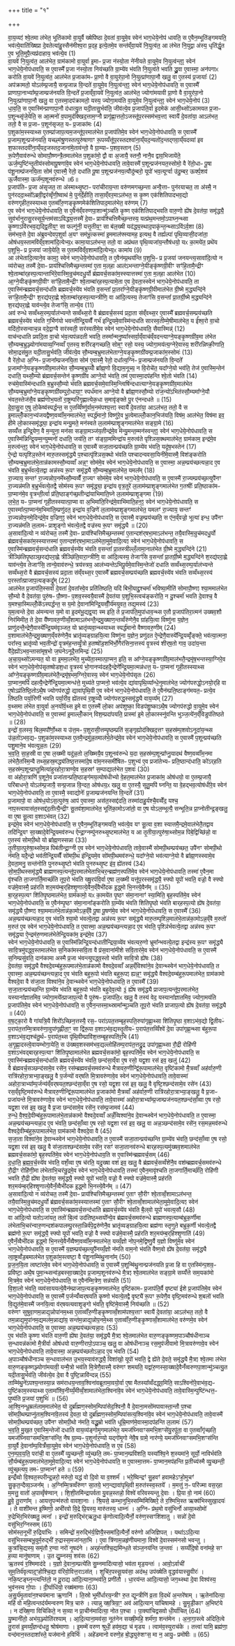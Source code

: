+++
title = "१"

+++


  
वा॒य॒व्यꣵ॑ श्वे॒तमा ल॑भेत॒ भूति॑कामो वा॒युर्वै ख्षेपि॑ष्ठा दे॒वता॑ वा॒युमे॒व स्वेन॑ भाग॒धेये॒नोप॑ धावति॒ स ए॒वैन॒म्भूति॑ङ्गमयति॒ भव॑त्ये॒वाति॑ख्षिप्रा दे॒वतेत्या॑हु॒स्सैन॑मीश्व॒रा प्र॒दह॒ इत्ये॒तमे॒व सन्त॑व्ँवा॒यवे॑ नि॒युत्व॑त॒ आ ल॑भेत नि॒युद्वा अ॑स्य॒ धृति॑र्द्धृ॒त ए॒व भूति॒मुपै॒त्यप्र॑दाहाय॒ भव॑त्ये॒व (1)  
वा॒यवे॑ नि॒युत्व॑त॒ आल॑भेत॒ ग्राम॑कामो वा॒युर्वा इ॒माᳶ प्र॒जा न॑स्यो॒ता ने॑नीयते वा॒युमे॒व नि॒युत्व॑न्त॒ꣵ॒ स्वेन॑ भाग॒धेये॒नोप॑धावति॒ स ए॒वास्मै᳚ प्र॒जा न॑स्यो॒ता निय॑च्छति ग्रा॒म्ये॑व भ॑वति नि॒युत्व॑ते भवति द्ध्रु॒वा ए॒वास्मा॒ अन॑पगाᳵ करोति वा॒यवे॑ नि॒युत्व॑त॒ आल॑भेत प्र॒जाका॑मᳶ प्रा॒णो वै वा॒युर॑पा॒नो नि॒युत्प्रा॑णापा॒नौ खलु॒ वा ए॒तस्य॑ प्र॒जायाः᳚ (2)  
अप॑क्रामतो॒ योऽल॑म्प्र॒जायै॒ सन्प्र॒जान्न वि॒न्दते॑ वा॒युमे॒व नि॒युत्व॑न्त॒ꣵ॒ स्वेन॑ भाग॒धेये॒नोप॑धावति॒ स ए॒वास्मै᳚ प्राणापा॒नाभ्या᳚म्प्र॒जाम्प्रज॑नयति वि॒न्दते᳚ प्र॒जाव्ँवा॒यवे॑ नि॒युत्व॑त॒ आल॑भेत॒ ज्योगा॑मयावी प्रा॒णो वै वा॒युर॑पा॒नो नि॒युत्प्रा॑णापा॒नौ खलु॒ वा ए॒तस्मा॒दप॑क्रामतो॒ यस्य॒ ज्योगा॒मय॑ति वा॒युमे॒व नि॒युत्व॑न्त॒ꣵ॒ स्वेन॑ भाग॒धेये॒नोप॑ (3)  
धा॒व॒ति॒ स ए॒वास्मि॑न्प्राणापा॒नौ द॑धात्यु॒त यदी॒तासु॒र्भव॑ति॒ जीव॑त्ये॒व प्र॒जाप॑ति॒र्वा इ॒दमेक॑ आसी॒थ्सो॑ऽकामयत प्र॒जाᳶ प॒शून्थ्सृ॑जे॒येति॒ स आ॒त्मनो॑ व॒पामुद॑क्खिद॒त्ताम॒ग्नौ प्रागृ॑ह्णा॒त्ततो॒ऽजस्तू॑प॒रस्सम॑भव॒त्तꣵ स्वायै॑ दे॒वता॑या॒ आऽल॑भत॒ ततो॒ वै स प्र॒जाᳶ प॒शून॑सृजत॒ यᳶ प्र॒जाका॑मः (4)  
प॒शुका॑म॒स्स्याथ्स ए॒तम्प्रा॑जाप॒त्यम॒जन्तू॑प॒रमाल॑भेत प्र॒जाप॑तिमे॒व स्वेन॑ भाग॒धेये॒नोप॑धावति॒ स ए॒वास्मै᳚ प्र॒जाम्प॒शून्प्रज॑नयति॒ यच्छ्म॑श्रु॒णस्तत्पुरु॑षाणाꣳ रू॒पय्यँत्तू॑प॒रस्तदश्वा॑ना॒य्ँयद॒न्यतो॑द॒न्तद्गवा॒य्ँयदव्या॑ इव श॒फास्तदवी॑ना॒य्ँयद॒जस्तद॒जाना॑मे॒ताव॑न्तो॒ वै ग्रा॒म्याᳶ प॒शव॒स्तान् (5)  
रू॒पेणै॒वाव॑रुन्धे सोमापौ॒ष्णन्त्रै॒तमाल॑भेत प॒शुका॑मो॒ द्वौ वा अ॒जायै॒ स्तनौ॒ नानै॒व द्वाव॒भिजाये॑ते॒ ऊर्ज॒म्पुष्टि॑न्तृ॒तीय॑स्सोमापू॒षणा॑वे॒व स्वेन॑ भाग॒धेये॒नोप॑धावति॒ तावे॒वास्मै॑ प॒शून्प्रज॑नयत॒स्सोमो॒ वै रे॑तो॒धाᳶ पू॒षा प॑शू॒नाम्प्र॑जनयि॒ता सोम॑ ए॒वास्मै॒ रेतो॒ दधा॑ति पू॒षा प॒शून्प्रज॑नय॒त्यौदु॑म्बरो॒ यूपो॑ भव॒त्यूर्ग्वा उ॑दु॒म्बर॒ ऊर्क्प॒शव॑ ऊ॒र्जैवास्मा॒ ऊर्ज॑म्प॒शूनव॑रुन्धे ॥6॥  
प्र॒जाप॑तिᳶ प्र॒जा अ॑सृजत॒ ता अ॑स्माथ्सृ॒ष्टाᳶ परा॑चीराय॒न्ता वरु॑णमगच्छ॒न्ता अन्वै॒त्ताᳶ पुन॑रयाचत॒ ता अ॑स्मै॒ न पुन॑रददा॒थ्सो᳚ऽब्रवी॒द्वर॑व्वृँणी॒ष्वाथ॑ मे॒ पुन॑र्दे॒हीति॒ तासा॒व्ँवर॒माऽल॑भत॒ स कृ॒ष्ण एक॑शितिपादभव॒द्यो वरु॑णगृहीत॒स्स्याथ्स ए॒तव्वाँ॑रु॒णङ्कृ॒ष्णमेक॑शितिपाद॒माल॑भेत॒ वरु॑णम् (7)  
ए॒व स्वेन॑ भाग॒धेये॒नोप॑धावति॒ स ए॒वैन॑व्ँवरुणपा॒शान्मु॑ञ्चति कृ॒ष्ण एक॑शितिपाद्भवति वारु॒णो ह्ये॑ष दे॒वत॑या॒ समृ॑द्ध्यै॒ सुव॑र्भानुरासु॒रस्सूर्य॒न्तम॑साऽविद्ध्य॒त्तस्मै॑ दे॒वाᳶ प्राय॑श्चित्तिमैच्छ॒न्तस्य॒ यत्प्र॑थ॒मन्तमो॒ऽपाघ्न॒न्थ्सा कृ॒ष्णाऽवि॑रभव॒द्यद्द्वि॒तीय॒ꣳ॒ सा फल्गु॑नी॒ यत्तृ॒तीय॒ꣳ॒ सा ब॑ल॒ख्षी यद॑द्ध्य॒स्थाद॒पाकृ॑न्त॒न्थ्साऽवि॑ऽर्व॒शा (8)  
सम॑भव॒त्ते दे॒वा अ॑ब्रुवन्देवप॒शुर्वा अ॒यꣳ सम॑भू॒त्कस्मा॑ इ॒ममाल॑फ्स्यामह॒ इत्यथ॒ वै तर्ह्यल्पा॑ पृथि॒व्यासी॒दजा॑ता॒ ओष॑धय॒स्तामवि॑व्ँव॒शामा॑दि॒त्येभ्य॒ᳵ कामा॒याऽल॑भन्त॒ ततो॒ वा अप्र॑थत पृथि॒व्यजा॑य॒न्तौष॑धयो॒ यᳵ का॒मये॑त॒ प्रथे॑य प॒शुभि॒ᳶ प्र प्र॒जया॑ जाये॒येति॒ स ए॒तामवि॑व्ँव॒शामा॑दि॒त्येभ्य॒ᳵ कामा॑य (9)  
आ ल॑भेतादि॒त्याने॒व काम॒ꣵ॒ स्वेन॑ भाग॒धेये॒नोप॑धावति॒ त ए॒वैन॑म्प्र॒थय॑न्ति प॒शुभि॒ᳶ प्र प्र॒जया॑ जनयन्त्य॒सावा॑दि॒त्यो न व्य॑रोचत॒ तस्मै॑ दे॒वाᳶ प्राय॑श्चित्तिमैच्छ॒न्तस्मा॑ ए॒ता म॒ल्‌हा आल॑ऽभन्ताग्ने॒यीङ्कृ॑ष्णग्री॒वीꣳ सꣳ॑हि॒तामै॒न्द्रीꣳ श्वे॒ताम्बा॑र्‌हस्प॒त्यान्ताभि॑रे॒वास्मि॒न्रुच॑मदधु॒र्यो ब्र॑ह्मवर्च॒सका॑म॒स्स्यात्तस्मा॑ ए॒ता म॒ल्‌हा आल॑भेत (10)  
आ॒ग्ने॒यीङ्कृ॑ष्णग्री॒वीꣳ सꣳ॑हि॒तामै॒न्द्रीꣳ श्वे॒ताम्बा॑र्‌हस्प॒त्यामे॒ता ए॒व दे॒वता॒स्स्वेन॑ भाग॒धेये॒नोप॑धावति॒ ता ए॒वास्मि॑न्ब्रह्मवर्च॒सन्द॑धति ब्रह्मवर्च॒स्ये॑व भ॑वति व॒सन्ता᳚ प्रा॒तरा᳚ग्ने॒यीङ्कृ॑ष्णग्री॒वीमाल॑भेत ग्री॒ष्मे म॒द्ध्यन्दि॑ने सꣳहि॒तामै॒न्द्रीꣳ श॒रद्य॑परा॒ह्णे श्वे॒ताम्बा॑र्‌हस्प॒त्यान्त्रीणि॒ वा आ॑दि॒त्यस्य॒ तेजाꣳ॑सि व॒सन्ता᳚ प्रा॒तर्ग्री॒ष्मे म॒द्ध्यन्दि॑ने श॒रद्य॑परा॒ह्णे याव॑न्त्ये॒व तेजाꣳ॑सि॒ तान्ये॒व (11)  
अव॑ रुन्धे सव्वँथ्स॒रम्प॒र्याल॑भ्यन्ते सव्वँथ्स॒रो वै ब्र॑ह्मवर्च॒सस्य॑ प्रदा॒ता स॑व्ँवथ्स॒र ए॒वास्मै᳚ ब्रह्मवर्च॒सम्प्रय॑च्छति ब्रह्मवर्च॒स्ये॑व भ॑वति ग॒र्भिण॑यो भवन्तीन्द्रि॒यव्वैँ गर्भ॑ इन्द्रि॒यमे॒वास्मि॑न्दधति सारस्व॒तीम्मे॒षीमाल॑भेत॒ य ई᳚श्व॒रो वा॒चो वदि॑तो॒स्सन्वाच॒न्न वदे॒द्वाग्वै सर॑स्वती॒ सर॑स्वतीमे॒व स्वेन॑ भाग॒धेये॒नोप॑धावति॒ सैवास्मिन्न्॑ (12)  
वाच॑न्दधाति प्रवदि॒ता वा॒चो भ॑व॒त्यप॑न्नदती भवति॒ तस्मा᳚न्मनु॒ष्या᳚स्सर्वा॒व्ँवाच॑व्ँवदन्त्याग्ने॒यङ्कृ॒ष्णग्री॑व॒मा ल॑भेत सौ॒म्यम्ब॒भ्रुञ्ज्योगा॑मयाव्य॒ग्निव्वाँ ए॒तस्य॒ शरी॑रङ्गच्छति॒ सोम॒ꣳ॒ रसो॒ यस्य॒ ज्योगा॒मय॑त्य॒ग्नेरे॒वास्य॒ शरी॑रन्निष्क्री॒णाति॒ सोमा॒द्रस॑मु॒त यदी॒तासु॒र्भव॑ति॒ जीव॑त्ये॒व सौ॒म्यम्ब॒भ्रुमाल॑भेताग्ने॒यङ्कृ॒ष्णग्री॑वम्प्र॒जाका॑म॒स्सोमः॑ (13)  
वै रे॑तो॒धा अ॒ग्निᳶ प्र॒जाना᳚म्प्रजनयि॒ता सोम॑ ए॒वास्मै॒ रेतो॒ दधा᳚त्य॒ग्निᳶ प्र॒जाम्प्रज॑नयति वि॒न्दते᳚ प्र॒जामा᳚ग्ने॒यङ्कृ॒ष्णग्री॑व॒माल॑भेत सौ॒म्यम्ब॒भ्रुय्योँ ब्रा᳚ह्म॒णो वि॒द्याम॒नूच्य॒ न वि॒रोचे॑त॒ यदा᳚ग्ने॒यो भव॑ति॒ तेज॑ ए॒वास्मि॒न्तेन॑ दधाति॒ यथ्सौ॒म्यो ब्र॑ह्मवर्च॒सन्तेन॑ कृ॒ष्णग्री॑व आग्ने॒यो भ॑वति॒ तम॑ ए॒वास्मा॒दप॑हन्ति श्वे॒तो भ॑वति (14)  
रुच॑मे॒वास्मि॑न्दधाति ब॒भ्रुस्सौ॒म्यो भ॑वति ब्रह्मवर्च॒समे॒वास्मि॒न्त्विषि॑न्दधात्याग्ने॒यङ्कृ॒ष्णग्री॑व॒माल॑भेत सौ॒म्यम्ब॒भ्रुमा᳚ग्ने॒यङ्कृ॒ष्णग्री॑वम्पुरो॒धाया॒ꣳ॒ स्पर्ध॑मान आग्ने॒यो वै ब्रा᳚ह्म॒णस्सौ॒म्यो रा॑ज॒न्यो॑ऽभित॑स्सौ॒म्यमा᳚ग्ने॒यौ भ॑वत॒स्तेज॑सै॒व ब्रह्म॑णोभ॒यतो॑ रा॒ष्ट्रम्परि॑गृह्णात्येक॒धा स॒मावृ॑ङ्क्ते पु॒र ए॑नन्दधते ॥ (15)  
दे॒वा॒सु॒रा ए॒षु लो॒केष्व॑स्पर्द्धन्त॒ स ए॒तव्विँष्णु॑र्वाम॒नम॑पश्य॒त्तꣵ स्वायै॑ दे॒वता॑या॒ आऽल॑भत॒ ततो॒ वै स इ॒माल्लोँ॒कान॒भ्य॑जयद्वैष्ण॒वव्वाँ॑म॒नमाल॑भेत॒ स्पर्द्ध॑मानो॒ विष्णु॑रे॒व भू॒त्वेमाल्लोँ॒कान॒भिज॑यति॒ विष॑म॒ आल॑भेत॒ विष॑मा इव॒ हीमे लो॒कास्समृ॑द्ध्या॒ इन्द्रा॑य मन्यु॒मते॒ मन॑स्वते ल॒लाम॑म्प्राशॄ॒ङ्गमाल॑भेत सङ्ग्रा॒मे (16)  
सय्यँ॑त्त इन्द्रि॒येण॒ वै म॒न्युना॒ मन॑सा सङ्ग्रा॒मञ्ज॑य॒तीन्द्र॑मे॒व म॑न्यु॒मन्त॒म्मन॑स्वन्त॒ꣵ॒ स्वेन॑ भाग॒धेये॒नोप॑धावति॒ स ए॒वास्मि॑न्निन्द्रि॒यम्म॒न्युम्मनो॑ दधाति॒ जय॑ति॒ तꣳ स॑ङ्ग्रा॒ममिन्द्रा॑य म॒रुत्व॑ते पृश्ञिस॒क्थमाल॑भेत॒ ग्राम॑काम॒ इन्द्र॑मे॒व म॒रुत्व॑न्त॒ꣵ॒ स्वेन॑ भाग॒धेये॒नोप॑धावति॒ स ए॒वास्मै॑ सजा॒तान्प्रय॑च्छति ग्रा॒म्ये॑व भ॑वति॒ यदृ॑ष॒भस्तेन॑ (17)  
ऐ॒न्द्रो यत्पृश्ञि॒स्तेन॑ मारु॒तस्समृ॑द्ध्यै प॒श्चात्पृ॑श्ञिस॒क्थो भ॑वति पश्चादन्ववसा॒यिनी॑मे॒वास्मै॒ विश॑ङ्करोति सौ॒म्यम्ब॒भ्रुमाल॑भे॒तान्न॑कामस्सौ॒म्यव्वाँ अन्न॒ꣳ॒ सोम॑मे॒व स्वेन॑ भाग॒धेये॒नोप॑धावति॒ स ए॒वास्मा॒ अन्न॒म्प्रय॑च्छत्यन्ना॒द ए॒व भ॑वति ब॒भ्रुर्भ॑वत्ये॒तद्वा अन्न॑स्य रू॒पꣳ समृ॑द्ध्यै सौ॒म्यम्ब॒भ्रुमाल॑भेत॒ यमल᳚म् (18)  
रा॒ज्याय॒ सन्तꣳ॑ रा॒ज्यन्नोप॒नमे᳚थ्सौ॒म्यव्वैँ रा॒ज्यꣳ सोम॑मे॒व स्वेन॑ भाग॒धेये॒नोप॑धावति॒ स ए॒वास्मै॑ रा॒ज्यम्प्रय॑च्छ॒त्युपै॑नꣳ रा॒ज्यन्न॑मति ब॒भ्रुर्भ॑वत्ये॒तद्वै सोम॑स्य रू॒पꣳ समृ॑द्ध्या॒ इन्द्रा॑य वृत्र॒तुरे॑ ल॒लाम॑म्प्राशृ॒ङ्गमाल॑भेत ग॒तश्रीः᳚ प्रति॒ष्ठाका॑मᳶ पा॒प्मान॑मे॒व वृ॒त्रन्ती॒र्त्वा प्र॑ति॒ष्ठाङ्ग॑च्छ॒तीन्द्रा॑याभिमाति॒घ्ने ल॒लाम॑म्प्राशृ॒ङ्गमा (19)  
ल॒भे॒त॒ यᳶ पा॒प्मना॑ गृही॒तस्स्यात्पा॒प्मा वा अ॒भिमा॑ति॒रिन्द्र॑मे॒वाभि॑माति॒हन॒ꣵ॒ स्वेन॑ भाग॒धेये॒नोप॑धावति॒ स ए॒वास्मा᳚त्पा॒प्मान॑म॒भिमा॑ति॒म्प्रणु॑दत॒ इन्द्रा॑य व॒ज्रिणे॑ ल॒लाम॑म्प्राशृ॒ङ्गमाल॑भेत॒ यमलꣳ॑ रा॒ज्याय॒ सन्तꣳ॑ रा॒ज्यन्नोप॒नमे॒दिन्द्र॑मे॒व व॒ज्रिण॒ꣵ॒ स्वेन॑ भाग॒धेये॒नोप॑धावति॒ स ए॒वास्मै॒ वज्र॒म्प्रय॑च्छति॒ स ए॑न॒व्ँवज्रो॒ भूत्या॑ इन्ध॒ उपै॑नꣳ रा॒ज्यन्न॑मति ल॒लामᳶ॑ प्राशृ॒ङ्गो भ॑वत्ये॒तद्वै वज्र॑स्य रू॒पꣳ समृ॑द्ध्यै ॥ (20)  
अ॒सावा॑दि॒त्यो न व्य॑रोचत॒ तस्मै॑ दे॒वाᳶ प्राय॑श्चित्तिमैच्छ॒न्तस्मा॑ ए॒तान्दश॑र्‌षभा॒माऽल॑भन्त॒ तयै॒वास्मि॒न्रुच॑मदधु॒र्यो ब्र॑ह्मवर्च॒सका॑म॒स्स्यात्तस्मा॑ ए॒तान्दश॑र्‌षभा॒माऽल॑भेता॒मुमे॒वादि॒त्यꣵ स्वेन॑ भाग॒धेये॒नोप॑धावति॒ स ए॒वास्मि॑न्ब्रह्मवर्च॒सन्द॑धाति ब्रह्मवर्च॒स्ये॑व भ॑वति व॒सन्ता᳚ प्रा॒तस्त्रील्लँ॒लामा॒नाल॑भेत ग्री॒ष्मे म॒द्ध्यन्दि॑ने (21)  
त्रीञ्छि॑तिपृ॒ष्ठाञ्छ॒रद्य॑परा॒ह्णे त्रीञ्छि॑ति॒वारा॒न्त्रीणि॒ वा आ॑दि॒त्यस्य॒ तेजाꣳ॑सि व॒सन्ता᳚ प्रा॒तर्ग्री॒ष्मे म॒द्ध्यन्दि॑ने श॒रद्य॑परा॒ह्णे याव॑न्त्ये॒व तेजाꣳ॑सि॒ तान्ये॒वाव॑रुन्धे॒ त्रय॑स्त्रय॒ आल॑भ्यन्तेऽभिपू॒र्वमे॒वास्मि॒न्तेजो॑ दधाति सव्वँथ्स॒रम्प॒र्याल॑भ्यन्ते सव्वँथ्स॒रो वै ब्र॑ह्मवर्च॒सस्य॑ प्रदा॒ता स॑व्ँवथ्स॒र ए॒वास्मै᳚ ब्रह्मवर्च॒सम्प्रय॑च्छति ब्रह्मवर्च॒स्ये॑व भ॑वति सव्वँथ्स॒रस्य॑ प॒रस्ता᳚त्प्राजाप॒त्यङ्कद्रु᳚म् (22)  
आल॑भेत प्र॒जाप॑ति॒स्सर्वा॑ दे॒वता॑ दे॒वता᳚स्वे॒व प्रति॑तिष्ठति॒ यदि॑ बिभी॒याद्दु॒श्चर्मा॑ भविष्या॒मीति॑ सोमापौ॒ष्णꣵ श्या॒ममाल॑भेत सौ॒म्यो वै दे॒वत॑या॒ पुरु॑षᳶ पौ॒ष्णाᳶ प॒शव॒स्स्वयै॒वास्मै॑ दे॒वत॑या प॒शुभि॒स्त्वच॑ङ्करोति॒ न दु॒श्चर्मा॑ भवति दे॒वाश्च॒ वै य॒मश्चा॒स्मिल्लोँ॒के᳚ऽस्पर्द्धन्त॒ स य॒मो दे॒वाना॑मिन्द्रि॒यव्वीँ॒र्य॑मयुवत॒ तद्य॒मस्य॑ (23)  
य॒म॒त्वन्ते दे॒वा अ॑मन्यन्त य॒मो वा इ॒दम॑भू॒द्यद्व॒यꣵ स्म इति॒ ते प्र॒जाप॑ति॒मुपा॑धाव॒न्थ्स ए॒तौ प्र॒जाप॑तिरा॒त्मन॑ उख्षव॒शौ निर॑मिमीत॒ ते दे॒वा वै᳚ष्णावरु॒णीव्वँ॒शामाऽल॑भन्तै॒न्द्रमु॒ख्षाण॒न्तव्वँरु॑णेनै॒व ग्रा॑हयि॒त्वा विष्णु॑ना य॒ज्ञेन॒ प्राणु॑दन्तै॒न्द्रेणै॒वास्ये᳚न्द्रि॒यम॑वृञ्जत॒ यो भ्रातृ॑व्यवा॒न्थ्स्याथ्स स्पर्द्ध॑मानो वैष्णावरु॒णीम् (24)  
व॒शामाल॑भेतै॒न्द्रमु॒ख्षाण॒व्ँवरु॑णेनै॒व भ्रातृ॑व्यङ्ग्राहयि॒त्वा विष्णु॑ना य॒ज्ञेन॒ प्रणु॑दत ऐ॒न्द्रेणै॒वास्ये᳚न्द्रि॒यव्वृँ॑ङ्क्ते॒ भव॑त्या॒त्मना॒ परा᳚स्य॒ भ्रातृ॑व्यो भव॒तीन्द्रो॑ वृ॒त्रम॑ह॒न्तव्वृँ॒त्रो ह॒तष्षो॑ड॒शभि॑र्भो॒गैर॑सिना॒त्तस्य॑ वृ॒त्रस्य॑ शीर्‌ष॒तो गाव॒ उदा॑य॒न्ता वै॑दे॒ह्यो॑ऽभव॒न्तासा॑मृष॒भो ज॒घनेऽनूदै॒त्तमिन्द्रः॑ (25)  
अ॒चा॒य॒थ्सो॑ऽमन्यत॒ यो वा इ॒ममा॒लभे॑त॒ मुच्ये॑ता॒स्मात्पा॒प्मन॒ इति॒ स आ᳚ग्ने॒यङ्कृ॒ष्णग्री॑व॒माल॑भतै॒न्द्रमृ॑ष॒भन्तस्या॒ग्निरे॒व स्वेन॑ भाग॒धेये॒नोप॑सृतष्षोडश॒धा वृ॒त्रस्य॑ भो॒गानप्य॑दहदै॒न्द्रेणे᳚न्द्रि॒यमा॒त्मन्न॑धत्त॒ यᳶ पा॒प्मना॑ गृही॒तस्स्याथ्स आ᳚ग्ने॒यङ्कृ॒ष्णग्री॑व॒माल॑भेतै॒न्द्रमृ॑ष॒भम॒ग्निरे॒वास्य॒ स्वेन॑ भाग॒धेये॒नोप॑सृतः (26)  
पा॒प्मान॒मपि॑ दहत्यै॒न्द्रेणे᳚न्द्रि॒यमा॒त्मन्ध॑त्ते॒ मुच्य॑ते पा॒प्मनो॒ भव॑त्ये॒व द्या॑वापृथि॒व्या᳚न्धे॒नुमाल॑भेत॒ ज्योग॑परुद्धो॒ऽनयो॒र्‌हि वा ए॒षोऽप्र॑तिष्ठि॒तोऽथै॒ष ज्योगप॑रुद्धो॒ द्यावा॑पृथि॒वी ए॒व स्वेन॑ भाग॒धेये॒नोप॑धावति॒ ते ए॒वैन॑म्प्रति॒ष्ठाङ्ग॑मयत॒ᳶ प्रत्ये॒व ति॑ष्ठति पर्या॒रिणी॑ भवति पर्या॒रीव॒ ह्ये॑तस्य॑ रा॒ष्ट्रय्योँ ज्योग॑परुद्ध॒स्समृ॑द्ध्यै वाय॒व्य᳚म् (27)  
व॒थ्समा ल॑भेत वा॒युर्वा अ॒नयो᳚र्व॒थ्स इ॒मे वा ए॒तस्मै॑ लो॒का अप॑शुष्का॒ विडप॑शु॒ष्काऽथै॒ष ज्योगप॑रुद्धो वा॒युमे॒व स्वेन॑ भाग॒धेये॒नोप॑धावति॒ स ए॒वास्मा॑ इ॒माल्लोँ॒कान्‌ विश॒म्प्रदा॑पयति॒ प्रास्मा॑ इ॒मे लो॒कास्स्नु॑वन्ति भुञ्ज॒त्ये॑न॒व्ँविडुप॑तिष्ठते ॥ (28)  
इन्द्रो॑ व॒लस्य॒ बिल॒मपौ᳚र्णो॒थ्स य उ॑त्त॒मᳶ प॒शुरासी॒त्तम्पृ॒ष्ठम्प्रति॑ स॒ङ्गृह्योद॑क्खिद॒त्तꣳ स॒हस्र॑म्प॒शवोऽनूदा॑य॒न्थ्स उ॑न्न॒तो॑ऽभव॒द्यᳶ प॒शुका॑म॒स्स्याथ्स ए॒तमै॒न्द्रमु॑न्न॒तमाल॑भे॒तेन्द्र॑मे॒व स्वेन॑ भाग॒धेये॒नोप॑धावति॒ स ए॒वास्मै॑ प॒शून्प्रय॑च्छति पशु॒माने॒व भ॑वत्युन्न॒तः (29)  
भ॒व॒ति॒ सा॒ह॒स्री वा ए॒षा ल॒ख्ष्मी यदु॑न्न॒तो ल॒ख्ष्मियै॒व प॒शूनव॑रुन्धे य॒दा स॒हस्र॑म्प॒शून्प्रा᳚प्नु॒यादथ॑ वैष्ण॒वव्वाँ॑म॒नमा ल॑भेतै॒तस्मि॒न्वै तथ्स॒हस्र॒मद्ध्य॑तिष्ठ॒त्तस्मा॑दे॒ष वा॑म॒नस्समी॑षितᳶ प॒शुभ्य॑ ए॒व प्रजा॑तेभ्यᳶ प्रति॒ष्ठान्द॑धाति॒ को॑ऽर्‌हति स॒हस्र॑म्प॒शून्प्राप्तु॒मित्या॑हुरहोरा॒त्राण्ये॒व स॒हस्रꣳ॑ स॒म्पाद्याल॑भेत प॒शवः॑ (30)  
वा अ॑होरा॒त्राणि॑ प॒शूने॒व प्रजा॑तान्प्रति॒ष्ठाङ्ग॑मय॒त्योष॑धीभ्यो वे॒हत॒माल॑भेत प्र॒जाका॑म॒ ओष॑धयो॒ वा ए॒तम्प्र॒जायै॒ परि॑बाधन्ते॒ योऽल॑म्प्र॒जायै॒ सन्प्र॒जान्न वि॒न्दत॒ ओष॑धय॒ᳵ खलु॒ वा ए॒तस्यै॒ सूतु॒मपि॑ घ्नन्ति॒ या वे॒हद्भव॒त्योष॑धीरे॒व स्वेन॑ भाग॒धेये॒नोप॑धावति॒ ता ए॒वास्मै॒ स्वाद्योनेः᳚ प्र॒जाम्प्रज॑नयन्ति वि॒न्दते᳚ (31)  
प्र॒जामापो॒ वा ओष॑ध॒योऽस॒त्पुरु॑ष॒ आप॑ ए॒वास्मा॒ अस॑त॒स्सद्द॑दति॒ तस्मा॑दाहु॒र्यश्चै॒वव्वेँद॒ यश्च॒ नाप॒स्त्वावास॑त॒स्सद्द॑द॒तीत्यै॒न्द्रीꣳ सू॒तव॑शा॒माल॑भेत॒ भूति॑का॒मोऽजा॑तो॒ वा ए॒ष योऽल॒म्भूत्यै॒ सन्भूति॒न्न प्रा॒प्नोतीन्द्र॒ङ्खलु॒ वा ए॒षा सू॒त्वा व॒शाऽभ॑वत् (32)  
इन्द्र॑मे॒व स्वेन॑ भाग॒धेये॒नोप॑धावति॒ स ए॒वैन॒म्भूति॑ङ्गमयति॒ भव॑त्ये॒व यꣳ सू॒त्वा व॒शा स्यात्तमै॒न्द्रमे॒वाल॑भेतै॒तद्वाव तदि॑न्द्रि॒यꣳ सा॒ख्षादे॒वेन्द्रि॒यमव॑रुन्ध ऐन्द्रा॒ग्नम्पु॑नरुथ्सृ॒ष्टमाल॑भेत॒ य आ तृ॒तीया॒त्पुरु॑षा॒थ्सोम॒न्न पिबे॒द्विच्छि॑न्नो॒ वा ए॒तस्य॑ सोमपी॒थो यो ब्रा᳚ह्म॒णस्सन्ना (33)  
तृ॒तीया॒त्पुरु॑षा॒थ्सोम॒न्न पिब॑तीन्द्रा॒ग्नी ए॒व स्वेन॑ भाग॒धेये॒नोप॑धावति॒ तावे॒वास्मै॑ सोमपी॒थम्प्रय॑च्छत॒ उपै॑नꣳ सोमपी॒थो न॑मति॒ यदै॒न्द्रो भव॑तीन्द्रि॒यव्वैँ सो॑मपी॒थ इ॑न्द्रि॒यमे॒व सो॑मपी॒थमव॑रुन्धे॒ यदा᳚ग्ने॒यो भव॑त्याग्ने॒यो वै ब्रा᳚ह्म॒णस्स्वामे॒व दे॒वता॒मनु॒ सन्त॑नोति पुनरुथ्सृ॒ष्टो भ॑वति पुनरुथ्सृ॒ष्ट इ॑व॒ ह्ये॑तस्य॑ (34)  
सो॒म॒पी॒थस्समृ॑द्ध्यै ब्राह्मणस्प॒त्यन्तू॑प॒रमाल॑भेताभि॒चर॒न्ब्रह्म॑ण॒स्पति॑मे॒व स्वेन॑ भाग॒धेये॒नोप॑धावति॒ तस्मा॑ ए॒वैन॒मा वृ॑श्चति ता॒जगार्ति॒मार्च्छ॑ति तूप॒रो भ॑वति ख्षु॒रप॑वि॒र्वा ए॒षा ल॒ख्ष्मी यत्तू॑प॒रस्समृ॑द्ध्यै॒ स्फ्यो यूपो॑ भवति॒ वज्रो॒ वै स्फ्यो वज्र॑मे॒वास्मै॒ प्रह॑रति शर॒मय॑म्ब॒र्‌हिश्शृ॒णात्ये॒वैन॒व्ँवैभी॑दक इ॒द्ध्मो भि॒नत्त्ये॒वैन᳚म् ॥ (35)  
बा॒र्‌ह॒स्प॒त्यꣳ शि॑तिपृ॒ष्ठमाल॑भेत॒ ग्राम॑कामो॒ यᳵ का॒मये॑त पृ॒ष्ठꣳ स॑मा॒नानाꣳ॑ स्या॒मिति॒ बृह॒स्पति॑मे॒व स्वेन॑ भाग॒धेये॒नोप॑धावति॒ स ए॒वैन॑म्पृ॒ष्ठꣳ स॑मा॒नाना᳚ङ्करोति ग्रा॒म्ये॑व भ॑वति शितिपृ॒ष्ठो भ॑वति बार्‌हस्प॒त्यो ह्ये॑ष दे॒वत॑या॒ समृ॑द्ध्यै पौ॒ष्णꣵ श्या॒ममाल॑भे॒तान्न॑का॒मोऽन्न॒व्ँवै पू॒षा पू॒षण॑मे॒व स्वेन॑ भाग॒धेये॒नोप॑धावति॒ स ए॒वास्मै᳚ (36)  
अन्न॒म्प्रय॑च्छत्यन्ना॒द ए॒व भ॑वति श्या॒मो भ॑वत्ये॒तद्वा अन्न॑स्य रू॒पꣳ समृ॑द्ध्यै मारु॒तम्पृश्ञि॒माल॑भे॒तान्न॑का॒मोऽन्न॒व्ँवै म॒रुतो॑ म॒रुत॑ ए॒व स्वेन॑ भाग॒धेये॒नोप॑धावति॒ त ए॒वास्मा॒ अन्न॒म्प्रय॑च्छन्त्यन्ना॒द ए॒व भ॑वति॒ पृश्ञि॑र्भवत्ये॒तद्वा अन्न॑स्य रू॒पꣳ समृ॑द्ध्या ऐ॒न्द्रम॑रु॒णमाल॑भेतेन्द्रि॒यका॑म॒ इन्द्र॑मे॒व (37)  
स्वेन॑ भाग॒धेये॒नोप॑धावति॒ स ए॒वास्मि॑न्निन्द्रि॒यन्द॑धातीन्द्रिया॒व्ये॑व भ॑वत्यरु॒णो भ्रूमा᳚न्भवत्ये॒तद्वा इन्द्र॑स्य रू॒पꣳ समृ॑द्ध्यै सावि॒त्रमु॑पद्ध्व॒स्तमाल॑भेत स॒निका॑मस्सवि॒ता वै प्र॑स॒वाना॑मीशे सवि॒तार॑मे॒व स्वेन॑ भाग॒धेये॒नोप॑धावति॒ स ए॒वास्मै॑ स॒निम्प्रसु॑वति॒ दान॑कामा अस्मै प्र॒जा भ॑वन्त्युपद्ध्व॒स्तो भ॑वति सावि॒त्रो ह्ये॑षः (38)  
दे॒वत॑या॒ समृ॑द्ध्यै वैश्वदे॒वम्ब॑हुरू॒पमाल॑भे॒तान्न॑कामो वैश्वदे॒वव्वाँ अन्न॒व्ँविश्वा॑ने॒व दे॒वान्थ्स्वेन॑ भाग॒धेये॒नोप॑धावति॒ त ए॒वास्मा॒ अन्न॒म्प्रय॑च्छन्त्यन्ना॒द ए॒व भ॑वति बहुरू॒पो भ॑वति बहुरू॒पꣵ ह्यन्न॒ꣳ॒ समृ॑द्ध्यै वैश्वदे॒वम्ब॑हुरू॒पमाल॑भेत॒ ग्राम॑कामो वैश्वदे॒वा वै स॑जा॒ता विश्वा॑ने॒व दे॒वान्थ्स्वेन॑ भाग॒धेये॒नोप॑धावति॒ त ए॒वास्मै᳚ (39)  
स॒जा॒तान्प्रय॑च्छन्ति ग्रा॒म्ये॑व भ॑वति बहुरू॒पो भ॑वति बहुदेव॒त्यो ३॒॑ ह्ये॑ष समृ॑द्ध्यै प्राजाप॒त्यन्तू॑प॒रमाल॑भेत॒ यस्याना᳚ज्ञातमिव॒ ज्योगा॒मये᳚त्प्राजाप॒त्यो वै पुरु॑षᳶ प्र॒जाप॑ति॒ᳵ खलु॒ वै तस्य॑ वेद॒ यस्याना᳚ज्ञातमिव॒ ज्योगा॒मय॑ति प्र॒जाप॑तिमे॒व स्वेन॑ भाग॒धेये॒नोप॑धावति॒ स ए॒वैन॒न्तस्मा॒थ्स्रामा᳚न्मुञ्चति तूप॒रो भ॑वति प्राजाप॒त्यो ह्ये॑ष दे॒वत॑या॒ समृ॑द्ध्यै ॥ (40)  
व॒ष॒ट्का॒रो वै गा॑यत्रि॒यै शिरो᳚ऽच्छिन॒त्तस्यै॒ रस॒ᳶ परा॑ऽपत॒त्तम्बृह॒स्पति॒रुपा॑गृह्णा॒थ्सा शि॑तिपृ॒ष्ठा व॒शाऽभ॑व॒द्यो द्वि॒तीयᳶ॑ प॒राप॑त॒त्तम्मि॒त्रावरु॑णा॒वुपा॑गृह्णीता॒ꣳ॒ सा द्वि॑रू॒पा व॒शाऽभ॑व॒द्यस्तृ॒तीयᳶ॑ प॒राप॑त॒त्तव्विँश्वे॑ दे॒वा उपा॑गृह्ण॒न्थ्सा ब॑हुरू॒पा व॒शाऽभ॑व॒द्यश्च॑तु॒र्थᳶ प॒राप॑त॒थ्स पृ॑थि॒वीम्प्रावि॑श॒त्तम्बृह॒स्पति॑र॒भि (41)  
अ॒गृ॒ह्णा॒दस्त्वे॒वायम्भोगा॒येति॒ स उ॑ख्षव॒शस्सम॑भव॒द्यल्लोहि॑तम्प॒राप॑त॒त्तद्रु॒द्र उपा॑गृह्णा॒थ्सा रौ॒द्री रोहि॑णी व॒शाऽभ॑वद्बार्‌हस्प॒त्याꣳ शि॑तिपृ॒ष्ठामाल॑भेत ब्रह्मवर्च॒सका॑मो॒ बृह॒स्पति॑मे॒व स्वेन॑ भाग॒धेये॒नोप॑धावति॒ स ए॒वास्मि॑न्ब्रह्मवर्च॒सन्द॑धाति ब्रह्मवर्च॒स्ये॑व भ॑वति॒ छन्द॑सा॒व्ँवा ए॒ष रसो॒ यद्व॒शा रस॑ इव॒ खलु॑ (42)  
वै ब्र॑ह्मवर्च॒सञ्छन्द॑सामे॒व रसे॑न॒ रस॑म्ब्रह्मवर्च॒समव॑रुन्धे मैत्रावरु॒णीन्द्वि॑रू॒पामाल॑भेत॒ वृष्टि॑कामो मै॒त्रव्वाँ अह॑र्वारु॒णी रात्रि॑रहोरा॒त्राभ्या॒ङ्खलु॒ वै प॒र्जन्यो॑ वर्‌षति मि॒त्रावरु॑णावे॒व स्वेन॑ भाग॒धेये॒नोप॑धावति॒ तावे॒वास्मा॑ अहोरा॒त्राभ्या᳚म्प॒र्जन्य॑व्ँवर्‌षयत॒श्छन्द॑सा॒व्ँवा ए॒ष रसो॒ यद्व॒शा रस॑ इव॒ खलु॒ वै वृष्टि॒श्छन्द॑सामे॒व रसे॑न (43)  
रस॒व्ँवृष्टि॒मव॑रुन्धे मैत्रावरु॒णीन्द्वि॑रू॒पामाल॑भेत प्र॒जाका॑मो मै॒त्रव्वाँ अह॑र्वारु॒णी रात्रि॑रहोरा॒त्राभ्या॒ङ्खलु॒ वै प्र॒जाᳶ प्रजा॑यन्ते मि॒त्रावरु॑णावे॒व स्वेन॑ भाग॒धेये॒नोप॑धावति॒ तावे॒वास्मा॑ अहोरा॒त्राभ्या᳚म्प्र॒जाम्प्रज॑नयत॒श्छन्द॑साँ॒व्वा ए॒ष रसो॒ यद्व॒शा रस॑ इव॒ खलु॒ वै प्र॒जा छन्द॑सामे॒व रसे॑न॒ रस॑म्प्र॒जामव॑ (44)  
रु॒न्धे॒ वै॒श्व॒दे॒वीम्ब॑हुरू॒पामाल॑भे॒तान्न॑कामो वैश्वदे॒वव्वाँ अन्नँ॒व्विश्वा॑ने॒व दे॒वान्थ्स्वेन॑ भाग॒धेये॒नोप॑धावति॒ त ए॒वास्मा॒ अन्न॒म्प्रय॑च्छन्त्यन्ना॒द ए॒व भ॑वति॒ छन्द॑साँ॒व्वा ए॒ष रसो॒ यद्व॒शा रस॑ इव॒ खलु॒ वा अन्न॒ञ्छन्द॑सामे॒व रसे॑न॒ रस॒मन्न॒मव॑रुन्धे वैश्वदे॒वीम्ब॑हुरू॒पामाल॑भेत॒ ग्राम॑कामो वैश्वदे॒वा वै (45)  
स॒जा॒ता विश्वा॑ने॒व दे॒वान्थ्स्वेन॑ भाग॒धेये॒नोप॑धावति॒ त ए॒वास्मै॑ सजा॒तान्प्रय॑च्छन्ति ग्रा॒म्ये॑व भ॑वति॒ छन्द॑साँ॒व्वा ए॒ष रसो॒ यद्व॒शा रस॑ इव॒ खलु॒ वै स॑जा॒ताश्छन्द॑सामे॒व रसे॑न॒ रसꣳ॑ सजा॒तानव॑रुन्धे बार्‌हस्प॒त्यमु॑ख्षव॒शमाल॑भेत ब्रह्मवर्च॒सका॑मो॒ बृह॒स्पति॑मे॒व स्वेन॑ भाग॒धेये॒नोप॑धाव॒ति स ए॒वास्मि॑न्ब्रह्मवर्च॒सम् (46)  
द॒धा॒ति॒ ब्र॒ह्म॒व॒र्च॒स्ये॑व भ॑वति॒ वशँ॒व्वा ए॒ष च॑रति॒ यदु॒ख्षा वश॑ इव॒ खलु॒ वै ब्र॑ह्मवर्च॒सव्वँशे॑नै॒व वश॑म्ब्रह्मवर्च॒समव॑रुन्धे रौ॒द्रीꣳ रोहि॑णी॒मा ल॑भेताभि॒चर॑न्रु॒द्रमे॒व स्वेन॑ भाग॒धेये॒नोप॑धावति॒ तस्मा॑ ए॒वैन॒मावृ॑श्चति ता॒जगार्ति॒मार्च्छ॑ति॒ रोहि॑णी भवति रौ॒द्री ह्ये॑षा दे॒वत॑या॒ समृ॑द्ध्यै॒ स्फ्यो यूपो॑ भवति॒ वज्रो॒ वै स्फ्यो वज्र॑मे॒वास्मै॒ प्रह॑रति शर॒मय॑म्ब॒र्‌हिश्शृ॒णात्ये॒वैनँ॒व्वैभी॑दक इ॒द्ध्मो भि॒नत्त्ये॒वैन᳚म् ॥ (47)  
अ॒सावा॑दि॒त्यो न व्य॑रोचत॒ तस्मै॑ दे॒वाᳶ प्राय॑श्चित्तिमैच्छ॒न्तस्मा॑ ए॒ताꣳ सौ॒रीꣳ श्वे॒ताव्वँ॒शामाऽल॑भन्त॒ तयै॒वास्मि॒न्रुच॑मदधु॒र्यो ब्र॑ह्मवर्च॒सका॑म॒स्स्यात्तस्मा॑ ए॒ताꣳ सौ॒रीꣳ श्वे॒ताव्वँ॒शामाल॑भेता॒मुमे॒वादि॒त्यꣵ स्वेन॑ भाग॒धेये॒नोप॑धावति॒ स ए॒वास्मि॑न्ब्रह्मवर्च॒सन्द॑धाति ब्रह्मवर्च॒स्ये॑व भ॑वति बै॒ल्‌वो यूपो॑ भवत्य॒सौ (48)  
वा आ॑दि॒त्यो यतोऽजा॑यत॒ ततो॑ बि॒ल्व॑ उद॑तिष्ठ॒थ्सयो᳚न्ये॒व ब्र॑ह्मवर्च॒समव॑रुन्धे ब्राह्मणस्प॒त्याम्ब॑भ्रुक॒र्णीमा ल॑भेताभि॒चर॑न्वारु॒णन्दश॑कपालम्पु॒रस्ता॒न्निर्व॑पे॒द्वरु॑णेनै॒व भ्रातृ॑व्यङ्ग्राहयि॒त्वा ब्रह्म॑णा स्तृणुते बभ्रुक॒र्णी भ॑वत्ये॒तद्वै ब्रह्म॑णो रू॒पꣳ समृ॑द्ध्यै॒ स्फ्यो यूपो॑ भवति॒ वज्रो॒ वै स्फ्यो वज्र॑मे॒वास्मै॒ प्रह॑रति शर॒मय॑म्ब॒र्‌हिश्शृ॒णाति॑ (49)  
ए॒वैनँ॒व्वैभी॑दक इ॒द्ध्मो भि॒नत्त्ये॒वैनँ॑व्वैष्ण॒वव्वाँ॑म॒नमाल॑भेत॒ यय्यँ॒ज्ञो नोप॒नमे॒द्विष्णु॒र्वै य॒ज्ञो विष्णु॑मे॒व स्वेन॑ भाग॒धेये॒नोप॑धावति॒ स ए॒वास्मै॑ य॒ज्ञम्प्रय॑च्छ॒त्युपै॑नय्यँ॒ज्ञो न॑मति वाम॒नो भ॑वति वैष्ण॒वो ह्ये॑ष दे॒वत॑या॒ समृ॑द्ध्यै त्वा॒ष्ट्रव्वँ॑ड॒बमाल॑भेत प॒शुका॑म॒स्त्वष्टा॒ वै प॑शू॒नाम्मि॑थु॒नाना᳚म् (50)  
प्र॒ज॒न॒यि॒ता त्वष्टा॑रमे॒व स्वेन॑ भाग॒धेये॒नोप॑धावति॒ स ए॒वास्मै॑ प॒शून्मि॑थु॒नान्प्रज॑नयति प्र॒जा हि वा ए॒तस्मि॑न्प॒शव॒ᳶ प्रवि॑ष्टा॒ अथै॒ष पुमा॒न्थ्सन्व॑ड॒बस्सा॒ख्षादे॒व प्र॒जाम्प॒शूनव॑रुन्धे मै॒त्रꣵ श्वे॒तमाल॑भेत सङ्ग्रा॒मे सय्यँ॑त्ते सम॒यका॑मो मि॒त्रमे॒व स्वेन॑ भाग॒धेये॒नोप॑धावति॒ स ए॒वैन॑म्मि॒त्रेण॒ सन्न॑यति (51)  
वि॒शा॒लो भ॑वति॒ व्यव॑साययत्ये॒वैन॑म्प्राजाप॒त्यङ्कृ॒ष्णमाल॑भेत॒ वृष्टि॑कामᳶ प्र॒जाप॑ति॒र्वै वृष्ट्या॑ ईशे प्र॒जाप॑तिमे॒व स्वेन॑ भाग॒धेये॒नोप॑धावति॒ स ए॒वास्मै॑ प॒र्जन्यँ॑व्वर्‌षयति कृ॒ष्णो भ॑वत्ये॒तद्वै वृष्ट्यै॑ रू॒पꣳ रू॒पेणै॒व वृष्टि॒मव॑रुन्धे श॒बलो॑ भवति वि॒द्युत॑मे॒वास्मै॑ जनयि॒त्वा व॑र्‌षयत्यवाशृ॒ङ्गो भ॑वति॒ वृष्टि॑मे॒वास्मै॒ निय॑च्छति ॥ (52)  
वरु॑णꣳ सुषुवा॒णम॒न्नाद्य॒न्नोपा॑नम॒थ्स ए॒ताव्वाँ॑रु॒णीङ्कृ॒ष्णाव्वँ॒शाम॑पश्य॒त्ताꣳ स्वायै॑ दे॒वता॑या॒ आऽल॑भत॒ ततो॒ वै तम॒न्नाद्य॒मुपा॑नम॒द्यमल॑म॒न्नाद्या॑य॒ सन्त॑म॒न्नाद्य॒न्नोप॒नमे॒थ्स ए॒ताव्वाँ॑रु॒णीङ्कृ॒ष्णाव्वँ॒शामाल॑भेत॒ वरु॑णमे॒व स्वेन॑ भाग॒धेये॒नोप॑धावति॒ स ए॒वास्मा॒ अन्न॒म्प्रय॑च्छत्यन्ना॒दः (53)  
ए॒व भ॑वति कृ॒ष्णा भ॑वति वारु॒णी ह्ये॑षा दे॒वत॑या॒ समृ॑द्ध्यै मै॒त्रꣵ श्वे॒तमाल॑भेत वारु॒णङ्कृ॒ष्णम॒पाञ्चौष॑धीनाञ्च स॒न्धावन्न॑कामो मै॒त्रीर्वा ओष॑धयो वारु॒णीरापो॒ऽपाञ्च॒ खलु॒ वा ओष॑धीनाञ्च॒ रस॒मुप॑जीवामो मि॒त्रावरु॑णावे॒व स्वेन॑ भाग॒धेये॒नोप॑धावति॒ तावे॒वास्मा॒ अन्न॒म्प्रय॑च्छतोऽन्ना॒द ए॒व भ॑वति (54)  
अ॒पाञ्चौष॑धीनाञ्च स॒न्धावाल॑भत उ॒भय॒स्याव॑रुद्ध्यै॒ विशा॑खो॒ यूपो॑ भवति॒ द्वे ह्ये॑ते दे॒वते॒ समृ॑द्ध्यै मै॒त्रꣵ श्वे॒तमा ल॑भेत वारु॒णङ्कृ॒ष्णञ्ज्योगा॑मयावी॒ यन्मै॒त्रो भव॑ति मि॒त्रेणै॒वास्मै॒ वरु॑णꣳ शमयति॒ यद्वा॑रु॒णस्सा॒ख्षादे॒वैनँ॑व्वरुणपा॒शान्मु॑ञ्चत्यु॒त यदी॒तासु॒र्भव॑ति॒ जीव॑त्ये॒व दे॒वा वै पुष्टि॒न्नावि॑न्दन्न् (55)  
ताम्मि॑थु॒ने॑ऽपश्य॒न्तस्या॒न्न सम॑राधय॒न्ताव॒श्विना॑वब्रूतामा॒वयो॒र्वा ए॒षा मैतस्या᳚व्वँदद्ध्व॒मिति॒ साऽश्विनो॑रे॒वाभ॑व॒द्यᳶ पुष्टि॑काम॒स्स्याथ्स ए॒तामा᳚श्वि॒नीय्यँ॒मीव्वँ॒शामाल॑भेता॒श्विना॑वे॒व स्वेन॑ भाग॒धेये॒नोप॑धावति॒ तावे॒वास्मि॒न्पुष्टि॑न्धत्त॒ᳶ पुष्य॑ति प्र॒जया॑ प॒शुभिः॑ ॥ (56)  
आ॒श्वि॒नन्धू॒म्रल॑लाम॒माल॑भेत॒ यो दुर्ब्रा᳚ह्मण॒स्सोम॒म्पिपा॑सेद॒श्विनौ॒ वै दे॒वाना॒मसो॑मपावास्ता॒न्तौ प॒श्चा सो॑मपी॒थम्प्राप्नु॑ताम॒श्विना॑वे॒तस्य॑ दे॒वता॒ यो दुर्ब्रा᳚ह्मण॒स्सोम॒म्पिपा॑सत्य॒श्विना॑वे॒व स्वेन॑ भाग॒धेये॒नोप॑धावति॒ तावे॒वास्मै॑ सोमपी॒थम्प्रय॑च्छत॒ उपै॑नꣳ सोमपी॒थो न॑मति॒ यद्धू॒म्रो भव॑ति धूम्रि॒माण॑मे॒वास्मा॒दप॑हन्ति ल॒लामः॑ (57)  
भ॒व॒ति॒ मु॒ख॒त ए॒वास्मि॒न्तेजो॑ दधाति वाय॒व्य॑ङ्गोमृ॒गमाल॑भेत॒ यमज॑घ्निवाꣳसमभि॒शꣳसे॑यु॒रपू॑ता॒ वा ए॒तव्वाँगृ॑च्छति॒ यमज॑घ्निवाꣳसमभि॒शꣳस॑न्ति॒ नैष ग्रा॒म्यᳶ प॒शुर्नार॒ण्यो यद्गो॑मृ॒गो नेवै॒ष ग्रामे॒ नार॑ण्ये॒ यमज॑घ्निवाꣳसमभि॒शꣳस॑न्ति वा॒युर्वै दे॒वाना᳚म्प॒वित्रँ॑व्वा॒युमे॒व स्वेन॑ भाग॒धेये॒नोप॑धावति॒ स ए॒व (58)  
ए॒न॒म्प॒व॒य॒ति॒ परा॑ची॒ वा ए॒तस्मै᳚ व्यु॒च्छन्ती॒ व्यु॑च्छति॒ तमᳶ॑ पा॒प्मान॒म्प्रवि॑शति॒ यस्या᳚श्वि॒ने श॒स्यमा॑ने॒ सूर्यो॒ नाविर्भव॑ति सौ॒र्यम्ब॑हुरू॒पमाल॑भेता॒मुमे॒वादि॒त्यꣵ स्वेन॑ भाग॒धेये॒नोप॑धावति॒ स ए॒वास्मा॒त्तमᳶ॑ पा॒प्मान॒मप॑हन्ति प्र॒तीच्य॑स्मै व्यु॒च्छन्ती॒ व्यु॑च्छ॒त्यप॒ तमᳶ॑ पा॒प्मानꣳ॑ हते ॥ (59)  
इन्द्रँ॑व्वो वि॒श्वत॒स्परीन्द्र॒न्नरो॒ मरु॑तो॒ यद्ध॑ वो दि॒वो या व॒श्शर्म॑ । भरे॒ष्विन्द्रꣳ॑ सु॒हवꣳ॑ हवामहेऽꣳहो॒मुचꣳ॑ सु॒कृत॒न्दैव्य॒ञ्जन᳚म् । अ॒ग्निम्मि॒त्रव्वँरु॑णꣳ सा॒तये॒ भग॒न्द्यावा॑पृथि॒वी म॒रुत॑स्स्व॒स्तये᳚ । म॒मत्तु॑ न॒ᳶ परि॑ज्मा वस॒र्‌हा म॒मत्तु॒ वातो॑ अ॒पाव्वृँष॑ण्वान् । शि॒शी॒तमि॑न्द्रापर्वता यु॒वन्न॒स्तन्नो॒ विश्वे॑ वरिवस्यन्तु दे॒वाः । प्रि॒या वो॒ नाम॑ (60)  
हु॒वे॒ तु॒राणा᳚म् । आयत्तृ॒पन्म॑रुतो वावशा॒नाः । श्रि॒यसे॒ कम्भा॒नुभि॒स्सम्मि॑मिख्षिरे॒ ते र॒श्मिभि॒स्त ऋक्व॑भिस्सुखा॒दयः॑ । ते वाशी॑मन्त इ॒ष्मिणो॒ अभी॑रवो वि॒द्रे प्रि॒यस्य॒ मारु॑तस्य॒ धाम्नः॑ । अ॒ग्निᳶ प्र॑थ॒मो वसु॑भिर्नो अव्या॒थ्सोमो॑ रु॒द्रेभि॑र॒भिर॑ख्षतु॒ त्मना᳚ । इन्द्रो॑ म॒रुद्भि॑र्‌ऋतु॒धा कृ॑णोत्वादि॒त्यैर्नो॒ वरु॑ण॒स्सꣳशि॑शातु । सन्नो॑ दे॒वो वसु॑भिर॒ग्निस्सम् (61)  
सोम॑स्त॒नूभी॑ रु॒द्रिया॑भिः । समिन्द्रो॑ म॒रुद्भि॑र्य॒ज्ञियै॒स्समा॑दि॒त्यैर्नो॒ वरु॑णो अजिज्ञिपत् । यथा॑ऽऽदि॒त्या वसु॑भिस्सम्बभू॒वुर्म॒रुद्भी॑ रु॒द्रास्स॒मजा॑नता॒भि । ए॒वा त्रि॑णाम॒न्नहृ॑णीयमाना॒ विश्वे॑ दे॒वास्सम॑नसो भवन्तु । कुत्रा॑चि॒द्यस्य॒ समृ॑तौ र॒ण्वा नरो॑ नृ॒षद॑ने । अर्‌ह॑न्तश्चि॒द्यमि॑न्ध॒ते स॑ञ्ज॒नय॑न्ति ज॒न्तवः॑ । सय्यँदि॒षो वना॑महे॒ सꣳ ह॒व्या मानु॑षाणाम् । उ॒त द्यु॒म्नस्य॒ शव॑सः (62)  
ऋ॒तस्य॑ र॒श्मिमाद॑दे । य॒ज्ञो दे॒वाना॒म्प्रत्ये॑ति सु॒म्नमादि॑त्यासो॒ भव॑ता मृड॒यन्तः॑ । आवो॒ऽर्वाची॑ सुम॒तिर्व॑वृत्याद॒ꣳ॒होश्चि॒द्या व॑रिवो॒वित्त॒राऽस॑त् । शुचि॑र॒पस्सू॒यव॑सा॒ अद॑ब्ध॒ उप॑ख्षेति वृ॒द्धव॑यास्सु॒वीरः॑ । नकि॒ष्टङ्घ्न॒न्त्यन्ति॑तो॒ न दू॒राद्य आ॑दि॒त्याना॒म्भव॑ति॒ प्रणी॑तौ । धा॒रय॑न्त आदि॒त्यासो॒ जग॒थ्स्था दे॒वा विश्व॑स्य॒ भुव॑नस्य गो॒पाः । दी॒र्घाधि॑यो॒ रख्ष॑माणाः (63)  
अ॒सु॒र्य॑मृ॒तावा॑न॒श्चय॑माना ऋ॒णानि॑ । ति॒स्रो भूमी᳚र्धारय॒न्त्रीꣳ रु॒त द्यून्त्रीणि॑ व्र॒ता वि॒दथे॑ अ॒न्तरे॑षाम् । ऋ॒तेना॑दित्या॒ महि॑ वो महि॒त्वन्तद॑र्यमन्वरुण मित्र॒ चारु॑ । त्यान्नु ख्ष॒त्रिया॒ꣳ॒ अव॑ आदि॒त्यान् या॑चिषामहे । सु॒मृ॒डी॒काꣳ अ॒भिष्ट॑ये । न द॑ख्षि॒णा विचि॑किते॒ न स॒व्या न प्रा॒चीन॑मादित्या॒ नोत प॒श्चा । पा॒क्या॑चिद्वसवो धी॒र्या॑चित् (64)  
यु॒ष्मानी॑तो॒ अभ॑य॒ञ्ज्योति॑रश्याम् । आ॒दि॒त्याना॒मव॑सा॒ नूत॑नेन सख्षी॒महि॒ शर्म॑णा॒ शन्त॑मेन । अ॒ना॒गा॒स्त्वे अ॑दिति॒त्वे तु॒रास॑ इ॒मय्यँ॒ज्ञन्द॑धतु॒ श्रोष॑माणाः । इ॒मम्मे॑ वरुण श्रुधी॒ हव॑म॒द्या च॑ मृडय । त्वाम॑व॒स्युराच॑के । तत्त्वा॑ यामि॒ ब्रह्म॑णा॒ वन्द॑मान॒स्तदाशा᳚स्ते॒ यज॑मानो ह॒विर्भिः॑ । अहे॑डमानो वरुणे॒ह बो॒द्ध्युरु॑शꣳस॒ मा न॒ आयु॒ᳶ प्रमो॑षीः ॥ (65)  
